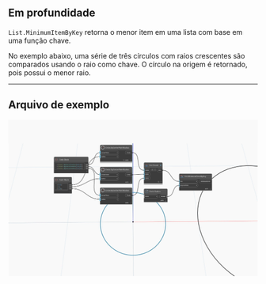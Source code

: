 ## Em profundidade
`List.MinimumItemByKey` retorna o menor item em uma lista com base em uma função chave.

No exemplo abaixo, uma série de três círculos com raios crescentes são comparados usando o raio como chave. O círculo na origem é retornado, pois possui o menor raio.
___
## Arquivo de exemplo

![List.MinimumItemByKey](./List.MinimumItemByKey_img.jpg)
